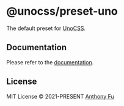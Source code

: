 # @unocss/preset-uno

The default preset for [UnoCSS](https://github.com/unocss/unocss).

## Documentation

Please refer to the [documentation](https://unocss.dev/presets/uno).

## License

MIT License &copy; 2021-PRESENT [Anthony Fu](https://github.com/antfu)
